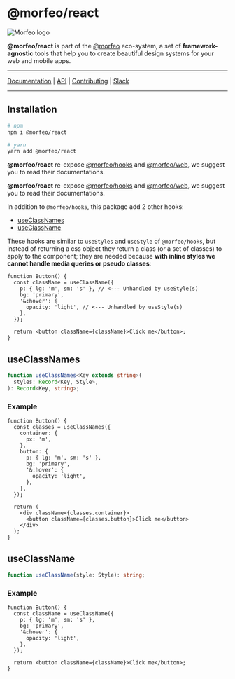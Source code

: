# @morfeo/react

![Morfeo logo](https://morfeo.dev/img/morfeo.png)

**@morfeo/react** is part of the [@morfeo](https://morfeo.dev) eco-system, a set of **framework-agnostic** tools that help you to create beautiful design systems for your web and mobile apps.

---

[Documentation](https://morfeo.dev) | [API](https://github.com/VLK-STUDIO/morfeo) | [Contributing](https://github.com/VLK-STUDIO/morfeo/blob/main/CONTRIBUTING.md) | [Slack](https://morfeo.slack.com)

---

## Installation

```bash
# npm
npm i @morfeo/react

# yarn
yarn add @morfeo/react
```

**@morfeo/react** re-expose [@morfeo/hooks](https://morfeo.dev/docs/Packages/hooks) and [@morfeo/web](https://morfeo.dev/docs/Packages/web), we suggest you to read their documentations.

**@morfeo/react** re-expose [@morfeo/hooks](./hooks.mdx) and [@morfeo/web](./web.mdx), we suggest you to read their documentations.

In addition to `@morfeo/hooks`, this package add 2 other hooks:

- [useClassNames](#useClassNames)
- [useClassName](#useClassName)

These hooks are similar to `useStyles` and `useStyle` of `@morfeo/hooks`, but instead of returning a css object they return a class (or a set of classes) to apply to the component; they are needed because **with inline styles we cannot handle media queries or pseudo classes**:

```tsx
function Button() {
  const className = useClassName({
    p: { lg: 'm', sm: 's' }, // <--- Unhandled by useStyle(s)
    bg: 'primary',
    '&:hover': {
      opacity: 'light', // <--- Unhandled by useStyle(s)
    },
  });

  return <button className={className}>Click me</button>;
}
```

## useClassNames

```typescript
function useClassNames<Key extends string>(
  styles: Record<Key, Style>,
): Record<Key, string>;
```

### Example

```tsx
function Button() {
  const classes = useClassNames({
    container: {
      px: 'm',
    },
    button: {
      p: { lg: 'm', sm: 's' },
      bg: 'primary',
      '&:hover': {
        opacity: 'light',
      },
    },
  });

  return (
    <div className={classes.container}>
      <button className={classes.button}>Click me</button>
    </div>
  );
}
```

## useClassName

```typescript
function useClassName(style: Style): string;
```

### Example

```tsx
function Button() {
  const className = useClassName({
    p: { lg: 'm', sm: 's' },
    bg: 'primary',
    '&:hover': {
      opacity: 'light',
    },
  });

  return <button className={className}>Click me</button>;
}
```
